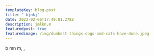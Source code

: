 ```yaml
---
templateKey: blog-post
title: " bjnkj"
date: 2022-02-06T17:49:01.278Z
description: jmlkn,m
featuredpost: true
featuredimage: /img/dumbest-things-dogs-and-cats-have-done.jpeg
---
```

b mn m, ,